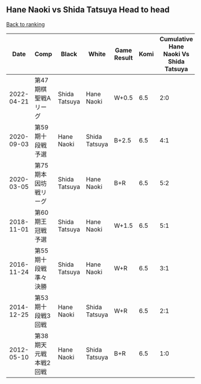 ## Hane Naoki vs Shida Tatsuya Head to head

[Back to ranking](../../index.md)




| **Date** | **Comp** | **Black** | **White** | **Game Result** | **Komi** | **Cumulative Hane Naoki Vs Shida Tatsuya** | **Hane Naoki Streak** | **Shida Tatsuya Streak** | 
| --- | --- | --- | --- | --- | --- | --- | --- | --- |
| 2022-04-21 | 第47期棋聖戦Aリーグ | Shida Tatsuya | Hane Naoki | W+0.5 | 6.5 | 2:0 | 2 | 0 | 
| 2020-09-03 | 第59期十段戦予選 | Hane Naoki | Shida Tatsuya | B+2.5 | 6.5 | 4:1 | 2 | 0 | 
| 2020-03-05 | 第75期本因坊戦リーグ | Shida Tatsuya | Hane Naoki | B+R | 6.5 | 5:2 | 0 | 1 | 
| 2018-11-01 | 第60期王冠戦予選 | Shida Tatsuya | Hane Naoki | W+1.5 | 6.5 | 5:1 | 3 | 0 | 
| 2016-11-24 | 第55期十段戦　準々決勝 | Shida Tatsuya | Hane Naoki | W+R | 6.5 | 3:1 | 1 | 0 | 
| 2014-12-25 | 第53期十段戦3回戦 | Hane Naoki | Shida Tatsuya | W+R | 6.5 | 2:1 | 0 | 1 | 
| 2012-05-10 | 第38期天元戦本戦2回戦 | Hane Naoki | Shida Tatsuya | B+R | 6.5 | 1:0 | 1 | 0 |




